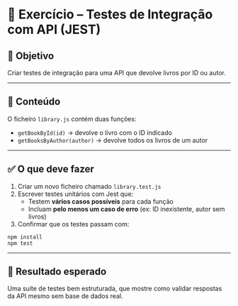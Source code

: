 # 🧪 Exercício – Testes de Integração com API (JEST)

## 📄 Objetivo

Criar testes de integração para uma API que devolve livros por ID ou autor.

---

## 📁 Conteúdo

O ficheiro `library.js` contém duas funções:

- `getBookById(id)` → devolve o livro com o ID indicado
- `getBooksByAuthor(author)` → devolve todos os livros de um autor

---

## ✅ O que deve fazer

1. Criar um novo ficheiro chamado `library.test.js`
2. Escrever testes unitários com Jest que:
   - Testem **vários casos possíveis** para cada função
   - Incluam **pelo menos um caso de erro** (ex: ID inexistente, autor sem livros)
3. Confirmar que os testes passam com:

```
npm install
npm test
```

---

## 🎯 Resultado esperado

Uma suite de testes bem estruturada, que mostre como validar respostas da API mesmo sem base de dados real.
